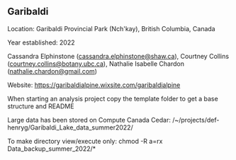 ## Garibaldi

Location: Garibaldi Provincial Park (Nch'kay), British Columbia, Canada

Year established: 2022

Cassandra Elphinstone (cassandra.elphinstone@shaw.ca),
Courtney Collins (courtney.collins@botany.ubc.ca),
Nathalie Isabelle Chardon (nathalie.chardon@gmail.com)

Website: https://garibaldialpine.wixsite.com/garibaldialpine

When starting an analysis project copy the template folder to get a base structure and README

Large data has been stored on Compute Canada Cedar: /~/projects/def-henryg/Garibaldi_Lake_data_summer2022/

To make directory view/execute only: chmod -R a=rx Data_backup_summer_2022/*

